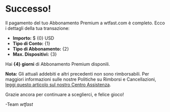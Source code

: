 # Successo! 
Il pagamento del tuo Abbonamento Premium a wtfast.com è completo. Ecco i dettagli della tua transazione:

* **Importo:** $ {0} USD
* **Tipo di Conto:** {1}
* **Tipo di Abbonamento:** {2}
* **Max. Dispositivi:** {3}

Hai **{4} giorni** di Abbonamento Premium disponili.  

**Nota:** Gli attuali addebiti e altri precedenti non sono rimborsabili. Per maggiori informazioni sulle nostre Politiche su Rimborsi e Cancellazioni, [leggi questo articolo sul nostro Centro Assistenza](https://wtfast.zendesk.com/hc/en-us/articles/210389223-Refund-and-Cancellation-Policy-).

 Grazie ancora per continuare a sceglierci, e felice gioco!
 
-Team *wtfast*
